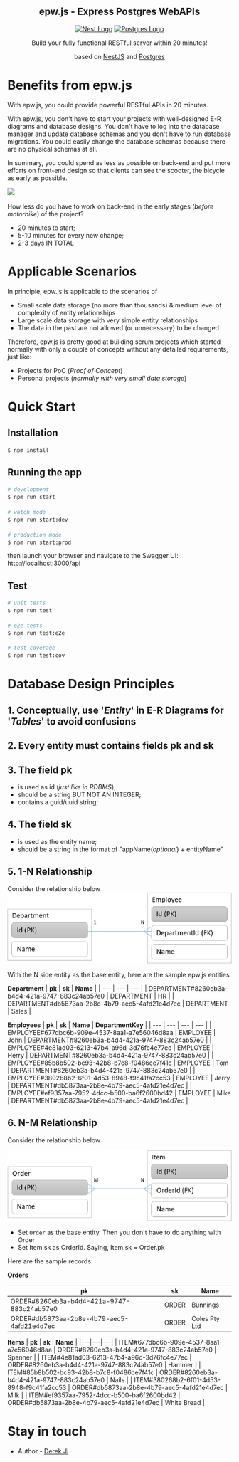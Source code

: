 <h2 align="center">epw.js - Express Postgres WebAPIs</h2>
<p align="center">
  <a href="http://nestjs.com/" target="blank"><img src="https://nestjs.com/img/logo_text.svg" height="40" alt="Nest Logo" /></a>
  <a href="https://www.postgresql.org/" target="blank"><img src="https://d1.awsstatic.com/rdsImages/postgresql_logo.6de4615badd99412268bc6aa8fc958a0f403dd41.png" height="40" alt="Postgres Logo" /></a>
</p>

<p align="center">
Build your fully functional RESTful server within 20 minutes!
</p>
<p align="center">
based on <a href="http://nestjs.com/" target="blank">NestJS</a> and <a href="https://d1.awsstatic.com/rdsImages/postgresql_logo.6de4615badd99412268bc6aa8fc958a0f403dd41.png" target="blank">Postgres</a></p>


# Benefits from epw.js

With epw.js, you could provide powerful RESTful APIs in 20 minutes.

With epw.js, you don&#39;t have to start your projects with well-designed E-R diagrams and database designs. You don&#39;t have to log into the database manager and update database schemas and you don&#39;t have to run database migrations. You could easily change the database schemas because there are no physical schemas at all.

In summary, you could spend as less as possible on back-end and put more efforts on front-end design so that clients can see the scooter, the bicycle as early as possible.

![](https://blog.crisp.se/wp-content/uploads/2016/01/Making-sense-of-MVP-5.jpg)

How less do you have to work on back-end in the early stages (_before motorbike_) of the project?

- 20 minutes to start;
- 5-10 minutes for every new change;
- 2-3 days IN TOTAL

# Applicable Scenarios

In principle, epw.js is applicable to the scenarios of

- Small scale data storage (no more than thousands) &amp; medium level of complexity of entity relationships
- Large scale data storage with very simple entity relationships
- The data in the past are not allowed (or unnecessary) to be changed

Therefore, epw.js is pretty good at building scrum projects which started normally with only a couple of concepts without any detailed requirements, just like:

- Projects for PoC (_Proof of Concept_)
- Personal projects (_normally with very small data storage_)

# Quick Start

## Installation

```bash
$ npm install
```

## Running the app

```bash
# development
$ npm run start

# watch mode
$ npm run start:dev

# production mode
$ npm run start:prod
```

then launch your browser and navigate to the Swagger UI: http://localhost:3000/api 

## Test

```bash
# unit tests
$ npm run test

# e2e tests
$ npm run test:e2e

# test coverage
$ npm run test:cov
```


# Database Design Principles

## 1. Conceptually, use &#39;_Entity_&#39; in E-R Diagrams for &#39;_Tables_&#39; to avoid confusions
## 2. Every entity must contains fields **pk** and **sk**
## 3. The field **pk**
  * is used as id (_just like in RDBMS_),
  * should be a string BUT NOT AN INTEGER;
  * contains a guid/uuid string;
## 4. The field sk
  * is used as the entity name;
  * should be a string in the format of &quot;appName(_optional_) + entityName&quot;
## 5. 1-N Relationship

Consider the relationship below
![](docs/ER-1-N.png)

With the N side entity as the base entity, here are the sample epw.js entities

**Department**
| **pk** | **sk** | **Name** |
| --- | --- | --- |
| DEPARTMENT#8260eb3a-b4d4-421a-9747-883c24ab57e0 | DEPARTMENT | HR |
| DEPARTMENT#db5873aa-2b8e-4b79-aec5-4afd21e4d7ec | DEPARTMENT | Sales |

**Employees**
| **pk** | **sk** | **Name** | **DepartmentKey** |
| --- | --- | --- | --- |
| EMPLOYEE#677dbc6b-909e-4537-8aa1-a7e56046d8aa | EMPLOYEE | John | DEPARTMENT#8260eb3a-b4d4-421a-9747-883c24ab57e0 |
| EMPLOYEE#4e81ad03-6213-47b4-a96d-3d76fc4e77ec | EMPLOYEE | Herry | DEPARTMENT#8260eb3a-b4d4-421a-9747-883c24ab57e0 |
| EMPLOYEE#85b8b502-bc93-42b8-b7c8-f0486ce7f41c | EMPLOYEE | Tom | DEPARTMENT#8260eb3a-b4d4-421a-9747-883c24ab57e0 |
| EMPLOYEE#380268b2-6f01-4d53-8948-f9c41fa2cc53 | EMPLOYEE | Jerry | DEPARTMENT#db5873aa-2b8e-4b79-aec5-4afd21e4d7ec |
| EMPLOYEE#ef9357aa-7952-4dcc-b500-ba6f2600bd42 | EMPLOYEE | Mike | DEPARTMENT#db5873aa-2b8e-4b79-aec5-4afd21e4d7ec |

## 6. N-M Relationship

Consider the relationship below

![](docs/ER-M-N.png)

- Set `Order` as the base entity. Then you don't have to do anything with Order
- Set Item.sk as OrderId. Saying, Item.sk = Order.pk

Here are the sample records:

**Orders**

| **pk** | **sk** | **Name** |
| --- | --- | --- |
| ORDER#8260eb3a-b4d4-421a-9747-883c24ab57e0 | ORDER | Bunnings |
| ORDER#db5873aa-2b8e-4b79-aec5-4afd21e4d7ec | ORDER | Coles Pty Ltd |


**Items**
| **pk** | **sk** | **Name** |
|---|---|---|
| ITEM#677dbc6b-909e-4537-8aa1-a7e56046d8aa | ORDER#8260eb3a-b4d4-421a-9747-883c24ab57e0 | Spanner |
| ITEM#4e81ad03-6213-47b4-a96d-3d76fc4e77ec | ORDER#8260eb3a-b4d4-421a-9747-883c24ab57e0 | Hammer |
| ITEM#85b8b502-bc93-42b8-b7c8-f0486ce7f41c | ORDER#8260eb3a-b4d4-421a-9747-883c24ab57e0 | Nails |
| ITEM#380268b2-6f01-4d53-8948-f9c41fa2cc53 | ORDER#db5873aa-2b8e-4b79-aec5-4afd21e4d7ec | Milk |
| ITEM#ef9357aa-7952-4dcc-b500-ba6f2600bd42 | ORDER#db5873aa-2b8e-4b79-aec5-4afd21e4d7ec | White Bread |


# Stay in touch

- Author - [Derek Ji](https://derekji.github.io)

